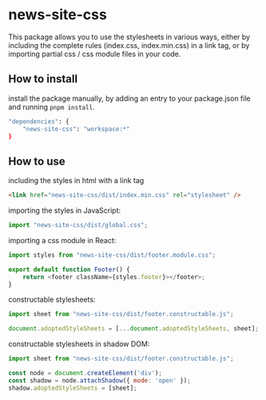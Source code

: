 # news-site-css

This package allows you to use the stylesheets in various ways, either by including the complete rules (index.css, index.min.css) in a link tag, or by importing partial css / css module files in your code.

## How to install

install the package manually, by adding an entry to your package.json file and running `pnpm install`.

```bash
"dependencies": {
    "news-site-css": "workspace:*"
}
```

## How to use

including the styles in html with a link tag

```html
<link href="news-site-css/dist/index.min.css" rel="stylesheet" />
```

importing the styles in JavaScript:

```javascript
import "news-site-css/dist/global.css";
```

importing a css module in React:

```javascript
import styles from "news-site-css/dist/footer.module.css";

export default function Footer() {
    return <footer className={styles.footer}></footer>;
}
```
constructable stylesheets:
``` javascript
import sheet from "news-site-css/dist/footer.constructable.js";

document.adoptedStyleSheets = [...document.adoptedStyleSheets, sheet];
```

constructable stylesheets in shadow DOM:
``` javascript
import sheet from "news-site-css/dist/footer.constructable.js";

const node = document.createElement('div');
const shadow = node.attachShadow({ mode: 'open' });
shadow.adoptedStyleSheets = [sheet];
```